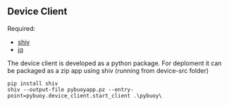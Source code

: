 ## Device Client

Required:
- [shiv](https://pypi.org/project/shiv/)
- [jq](https://stedolan.github.io/jq/download/)

The device client is developed as a python package. For deploment it can be packaged as a zip app using shiv (running from device-src folder)

```
pip install shiv 
shiv --output-file pybuoyapp.pz --entry-point=pybuoy.device_client.start_client .\pybuoy\
```
